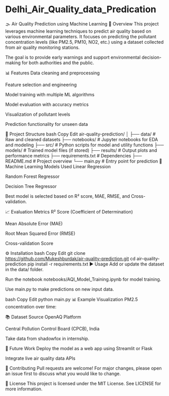 # Delhi_Air_Quality_data_Predication
🌫️ Air Quality Prediction using Machine Learning
📌 Overview
This project leverages machine learning techniques to predict air quality based on various environmental parameters. It focuses on predicting the pollutant concentration levels (like PM2.5, PM10, NO2, etc.) using a dataset collected from air quality monitoring stations.

The goal is to provide early warnings and support environmental decision-making for both authorities and the public.

📊 Features
Data cleaning and preprocessing

Feature selection and engineering

Model training with multiple ML algorithms

Model evaluation with accuracy metrics

Visualization of pollutant levels

Prediction functionality for unseen data

📁 Project Structure
bash
Copy
Edit
air-quality-prediction/
│
├── data/                     # Raw and cleaned datasets
├── notebooks/                # Jupyter notebooks for EDA and modeling
├── src/                      # Python scripts for model and utility functions
├── models/                   # Trained model files (if stored)
├── results/                  # Output plots and performance metrics
├── requirements.txt          # Dependencies
├── README.md                 # Project overview
└── main.py                   # Entry point for prediction
🧠 Machine Learning Models Used
Linear Regression

Random Forest Regressor

Decision Tree Regressor

Best model is selected based on R² score, MAE, RMSE, and Cross-validation.

📈 Evaluation Metrics
R² Score (Coefficient of Determination)

Mean Absolute Error (MAE)

Root Mean Squared Error (RMSE)

Cross-validation Score

⚙️ Installation
bash
Copy
Edit
git clone https://github.com/Mukeshburdak/air-quality-prediction.git
cd air-quality-prediction
pip install -r requirements.txt
▶️ Usage
Add or update the dataset in the data/ folder.

Run the notebook notebooks/AQI_Model_Training.ipynb for model training.

Use main.py to make predictions on new input data.

bash
Copy
Edit
python main.py
📊 Example Visualization
PM2.5 concentration over time:

📚 Dataset Source
OpenAQ Platform

Central Pollution Control Board (CPCB), India

Take data from shadowfox in internship.

🚀 Future Work
Deploy the model as a web app using Streamlit or Flask

Integrate live air quality data APIs

🤝 Contributing
Pull requests are welcome! For major changes, please open an issue first to discuss what you would like to change.

📜 License
This project is licensed under the MIT License. See LICENSE for more information.
